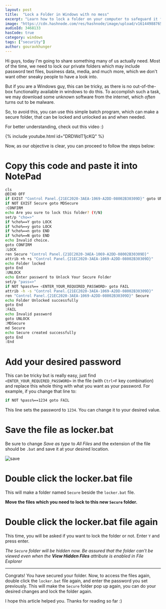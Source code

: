 ```yaml
---
layout: post
title:  "Lock a Folder in Windows with no mess"
excerpt: "Learn how to lock a folder on your computer to safeguard it from unauthorized access."
image: "https://cdn.hashnode.com/res/hashnode/image/upload/v1614498876551/PoGi9qzEM.png"
audioId: 3468133
hasCode: true
category: windows
tags: ["security"]
author: gouravkhunger
---
```


Hi guys, today I'm going to share something many of us actually need. Most of the time, we need to lock our private folders which may include password text files, business data, media, and much more, which we don't want other sneaky people to have a look into.

But if you are a Windows guy, this can be tricky, as there is no out-of-the-box functionality available in windows to do this. To accomplish such a task, we may download some unknown software from the internet, which *often* turns out to be malware.

So, to avoid this, you can use this simple batch program, which can make a secure folder, that can be locked and unlocked as and when needed.

For better understanding, check out this video :)

{% include youtube.html id="DRDWdT1jcKQ" %}

Now, as our objective is clear, you can proceed to follow the steps below:

# Copy this code and paste it into NotePad

```bash
cls
@ECHO OFF
if EXIST "Control Panel.{21EC2020-3AEA-1069-A2DD-08002B30309D}" goto UNLOCK
if NOT EXIST Secure goto MDSecure
:CONFIRM
echo Are you sure to lock this folder? (Y/N)
set/p "cho=>"
if %cho%==Y goto LOCK
if %cho%==y goto LOCK
if %cho%==n goto END
if %cho%==N goto END
echo Invalid choice.
goto CONFIRM
:LOCK
ren Secure "Control Panel.{21EC2020-3AEA-1069-A2DD-08002B30309D}"
attrib +h +s "Control Panel.{21EC2020-3AEA-1069-A2DD-08002B30309D}"
echo Folder locked
goto End
:UNLOCK
echo Enter password to Unlock Your Secure Folder
set/p "pass=>"
if NOT %pass%== <ENTER_YOUR_REQUIRED_PASSWORD> goto FAIL
attrib -h -s "Control Panel.{21EC2020-3AEA-1069-A2DD-08002B30309D}"
ren "Control Panel.{21EC2020-3AEA-1069-A2DD-08002B30309D}" Secure
echo Folder Unlocked successfully
goto End
:FAIL
echo Invalid password
goto UNLOCK
:MDSecure
md Secure
echo Secure created successfully
goto End
:End
```

# Add your desired password
This can be tricky but is really easy, just find `<ENTER_YOUR_REQUIRED_PASSWORD>` in the file (with `Ctrl+F` key combination) and replace this whole thing with what you want as your password. For example, if you change that line to:

```bash
if NOT %pass%==1234 goto FAIL
```

This line sets the password to `1234`. You can change it to your desired value.

# Save the file as locker.bat

Be sure to change *Save as type* to *All Files* and the extension of the file should be `.bat` and save it at your desired location.

![save](https://dev-to-uploads.s3.amazonaws.com/i/24adj0czbwmps88pqrxp.jpg)

# Double click the locker.bat file

This will make a folder named `Secure` beside the `locker.bat` file. 

**Move the files which you need to lock to this new `Secure` folder.**

# Double click the locker.bat file again

This time, you will be asked if you want to lock the folder or not. Enter `Y` and press enter.

_The `Secure` folder will be hidden now. Be assured that the folder can't be viewed even when the **View Hidden Files** attribute is enabled in File Explorer_

---

Congrats! You have secured your folder. Now, to access the files again, double click the `locker.bat` file again, and enter the password you set previously. This will make the `Secure` folder pop up again, you can do your desired changes and lock the folder again.

I hope this article helped you. Thanks for reading so far :)
